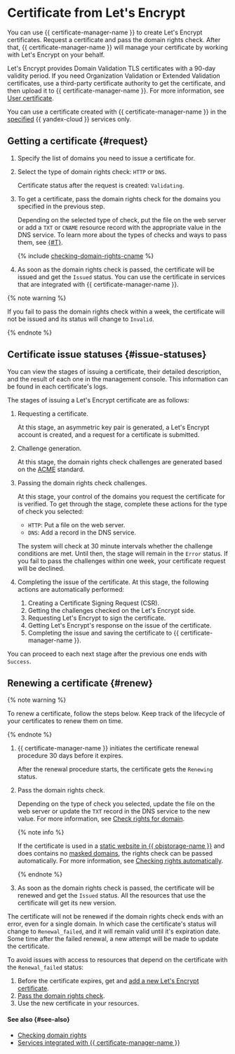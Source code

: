 # Certificate from Let's Encrypt

You can use {{ certificate-manager-name }} to create Let's Encrypt certificates. Request a certificate and pass the domain rights check. After that, {{ certificate-manager-name }} will manage your certificate by working with Let's Encrypt on your behalf.

Let's Encrypt provides Domain Validation TLS certificates with a 90-day validity period. If you need Organization Validation or Extended Validation certificates, use a third-party certificate authority to get the certificate, and then upload it to {{ certificate-manager-name }}. For more information, see [User certificate](imported-certificate.md). 

You can use a certificate created with {{ certificate-manager-name }} in the [specified](services.md) {{ yandex-cloud }} services only.

## Getting a certificate {#request}

1. Specify the list of domains you need to issue a certificate for.
1. Select the type of domain rights check: `HTTP` or `DNS`.

    Certificate status after the request is created: `Validating`. 
1. To get a certificate, pass the domain rights check for the domains you specified in the previous step.

    Depending on the selected type of check, put the file on the web server or add a `TXT` or `CNAME` resource record with the appropriate value in the DNS service. To learn more about the types of checks and ways to pass them, see [{#T}](challenges.md).

    {% include [checking-domain-rights-cname](../../_includes/certificate-manager/checking-domain-rights-cname.md) %}

1. As soon as the domain rights check is passed, the certificate will be issued and get the `Issued` status. You can use the certificate in services that are integrated with {{ certificate-manager-name }}.

{% note warning %}

If you fail to pass the domain rights check within a week, the certificate will not be issued and its status will change to `Invalid`.

{% endnote %}

## Certificate issue statuses {#issue-statuses}

You can view the stages of issuing a certificate, their detailed description, and the result of each one in the management console. This information can be found in each certificate's logs.

The stages of issuing a Let's Encrypt certificate are as follows:

1. Requesting a certificate.

    At this stage, an asymmetric key pair is generated, a Let's Encrypt account is created, and a request for a certificate is submitted.

1. Challenge generation.

    At this stage, the domain rights check challenges are generated based on the [ACME](https://tools.ietf.org/html/rfc8555) standard.

1. Passing the domain rights check challenges.
   
    At this stage, your control of the domains you request the certificate for is verified. To get through the stage, complete these actions for the type of check you selected:

    * `HTTP`: Put a file on the web server.
    * `DNS`: Add a record in the DNS service.
     
     The system will check at 30 minute intervals whether the challenge conditions are met. Until then, the stage will remain in the `Error` status. If you fail to pass the challenges within one week, your certificate request will be declined.

1. Completing the issue of the certificate. At this stage, the following actions are automatically performed:

    1. Creating a Certificate Signing Request (CSR).
    1. Getting the challenges checked on the Let's Encrypt side.
    1. Requesting Let's Encrypt to sign the certificate.
    1. Getting Let's Encrypt's response on the issue of the certificate.
    1. Completing the issue and saving the certificate to {{ certificate-manager-name }}.

You can proceed to each next stage after the previous one ends with `Success`.

## Renewing a certificate {#renew}

{% note warning %}

To renew a certificate, follow the steps below. Keep track of the lifecycle of your certificates to renew them on time.

{% endnote %}

1. {{ certificate-manager-name }} initiates the certificate renewal procedure 30 days before it expires.
    
    After the renewal procedure starts, the certificate gets the `Renewing` status.
1. Pass the domain rights check.

    Depending on the type of check you selected, update the file on the web server or update the `TXT` record in the DNS service to the new value. For more information, see [Check rights for domain](challenges.md).
    
    {% note info %}
    
    If the certificate is used in a [static website in {{ objstorage-name }}](../../tutorials/web/static/index.md) and does contains no [masked domains](https://en.wikipedia.org/wiki/Wildcard_certificate), the rights check can be passed automatically. For more information, see [Checking rights automatically](challenges.md#auto). 
    
    {% endnote %}
    
1. As soon as the domain rights check is passed, the certificate will be renewed and get the `Issued` status. All the resources that use the certificate will get its new version. 

The certificate will not be renewed if the domain rights check ends with an error, even for a single domain. In which case the certificate's status will change to `Renewal_failed`, and it will remain valid until it's expiration date.
Some time after the failed renewal, a new attempt will be made to update the certificate. 
 
To avoid issues with access to resources that depend on the certificate with the `Renewal_failed` status:
1. Before the certificate expires, get and [add a new Let's Encrypt certificate](../operations/managed/cert-create.md).
1. [Pass the domain rights check](../operations/managed/cert-validate.md).
1. Use the new certificate in your resources.

#### See also {#see-also}

- [Checking domain rights](challenges.md)
- [Services integrated with {{ certificate-manager-name }}](services.md)
